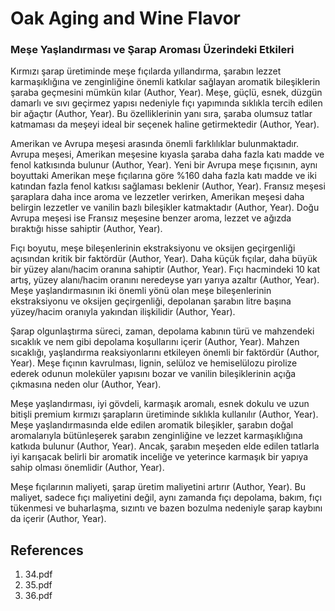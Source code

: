 # Oak Aging and Wine Flavor

### Meşe Yaşlandırması ve Şarap Aroması Üzerindeki Etkileri

Kırmızı şarap üretiminde meşe fıçılarda yıllandırma, şarabın lezzet karmaşıklığına ve zenginliğine önemli katkılar sağlayan aromatik bileşiklerin şaraba geçmesini mümkün kılar (Author, Year). Meşe, güçlü, esnek, düzgün damarlı ve sıvı geçirmez yapısı nedeniyle fıçı yapımında sıklıkla tercih edilen bir ağaçtır (Author, Year). Bu özelliklerinin yanı sıra, şaraba olumsuz tatlar katmaması da meşeyi ideal bir seçenek haline getirmektedir (Author, Year).

Amerikan ve Avrupa meşesi arasında önemli farklılıklar bulunmaktadır. Avrupa meşesi, Amerikan meşesine kıyasla şaraba daha fazla katı madde ve fenol katkısında bulunur (Author, Year). Yeni bir Avrupa meşe fıçısının, aynı boyuttaki Amerikan meşe fıçılarına göre %160 daha fazla katı madde ve iki katından fazla fenol katkısı sağlaması beklenir (Author, Year). Fransız meşesi şaraplara daha ince aroma ve lezzetler verirken, Amerikan meşesi daha belirgin lezzetler ve vanilin bazlı bileşikler katmaktadır (Author, Year). Doğu Avrupa meşesi ise Fransız meşesine benzer aroma, lezzet ve ağızda bıraktığı hisse sahiptir (Author, Year).

Fıçı boyutu, meşe bileşenlerinin ekstraksiyonu ve oksijen geçirgenliği açısından kritik bir faktördür (Author, Year). Daha küçük fıçılar, daha büyük bir yüzey alanı/hacim oranına sahiptir (Author, Year). Fıçı hacmindeki 10 kat artış, yüzey alanı/hacim oranını neredeyse yarı yarıya azaltır (Author, Year). Meşe yaşlandırmasının iki önemli yönü olan meşe bileşenlerinin ekstraksiyonu ve oksijen geçirgenliği, depolanan şarabın litre başına yüzey/hacim oranıyla yakından ilişkilidir (Author, Year).

Şarap olgunlaştırma süreci, zaman, depolama kabının türü ve mahzendeki sıcaklık ve nem gibi depolama koşullarını içerir (Author, Year). Mahzen sıcaklığı, yaşlandırma reaksiyonlarını etkileyen önemli bir faktördür (Author, Year). Meşe fıçının kavrulması, lignin, selüloz ve hemiselülozu pirolize ederek odunun moleküler yapısını bozar ve vanilin bileşiklerinin açığa çıkmasına neden olur (Author, Year).

Meşe yaşlandırması, iyi gövdeli, karmaşık aromalı, esnek dokulu ve uzun bitişli premium kırmızı şarapların üretiminde sıklıkla kullanılır (Author, Year). Meşe yaşlandırmasında elde edilen aromatik bileşikler, şarabın doğal aromalarıyla bütünleşerek şarabın zenginliğine ve lezzet karmaşıklığına katkıda bulunur (Author, Year). Ancak, şarabın meşeden elde edilen tatlarla iyi karışacak belirli bir aromatik inceliğe ve yeterince karmaşık bir yapıya sahip olması önemlidir (Author, Year).

Meşe fıçılarının maliyeti, şarap üretim maliyetini artırır (Author, Year). Bu maliyet, sadece fıçı maliyetini değil, aynı zamanda fıçı depolama, bakım, fıçı tükenmesi ve buharlaşma, sızıntı ve bazen bozulma nedeniyle şarap kaybını da içerir (Author, Year).


## References

1. 34.pdf
2. 35.pdf
3. 36.pdf
